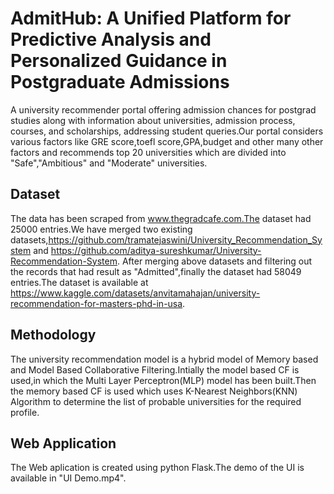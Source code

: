 # AdmitHub: A Unified Platform for Predictive Analysis and Personalized Guidance in Postgraduate Admissions


A university recommender portal offering admission chances for postgrad studies along with information about universities, admission process, courses, and scholarships, addressing student queries.Our portal considers various factors like GRE score,toefl score,GPA,budget and other many other factors and recommends top 20 universities which are divided into "Safe","Ambitious" and "Moderate" universities.

## Dataset
The data has been scraped from  www.thegradcafe.com.The dataset had 25000 entries.We have merged two existing datasets,https://github.com/tramatejaswini/University_Recommendation_System and https://github.com/aditya-sureshkumar/University-Recommendation-System. After merging above datasets and filtering out the records that had result as "Admitted",finally the dataset had 58049 entries.The dataset is available at https://www.kaggle.com/datasets/anvitamahajan/university-recommendation-for-masters-phd-in-usa. 
## Methodology
The university recommendation model is a hybrid model of Memory based and Model Based Collaborative
Filtering.Intially the model based CF is used,in which the Multi Layer Perceptron(MLP) model has been built.Then the memory based CF is used which uses K-Nearest Neighbors(KNN) Algorithm to determine the list of probable universities for the required profile.
## Web Application
The Web aplication is created using python Flask.The demo of the UI is available in "UI Demo.mp4".
